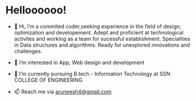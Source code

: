# Helloooooo!


- 👋 Hi, I’m a commited coder,seeking experience in the field of design, optimization and developement. Adept and proficient at technological activites and working as a team 
for sucessful establishment. Specialities in Data structures and algorithms. Ready for unexplored innovations and challenges.

- 👀 I’m interested in App, Web design and development

- 🌱 I’m currently pursuing B.tech - Information Technology at SSN COLLEGE OF ENGINEERING

- 📫 Reach me via aruneesh4@gmail.com
<!---
Dipp3r/Dipp3r is a ✨ special ✨ repository because its `README.md` (this file) appears on your GitHub profile.
You can click the Preview link to take a look at your changes.
--->
